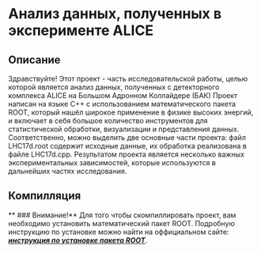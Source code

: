 # **Анализ данных, полученных в эксперименте ALICE**

## Описание 
Здравствуйте! Этот проект - часть исследовательской работы, целью которой является анализ данных, полученных с детекторного комплекса ALICE на Большом Адронном Коллайдере (БАК)
Проект написан на языке С++ с использованием математического пакета ROOT, который нашёл широкое применение в физике высоких энергий, и включает в себя большое количество инструментов для статистической обработки, визуализации и представления данных. Соответственно, можно выделить две основные части проекта: файл LHC17d.root содержит исходные данные, их обработка реализована в файле LHC17d.cpp. Результатом проекта является несколько важных экспериментальных зависимостей, которые используются в дальнейших частях исследования.

## Компилляция

** ### Внимание!** Для того чтобы скомпиллировать проект, вам необходимо установить математический пакет ROOT. Подробную инструкцию по установке можно найти на оффициальном сайте: [***инструкция по установке пакета ROOT***](https://root.cern/install/).
